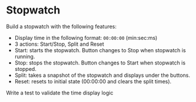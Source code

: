 # Stopwatch

Build a stopwatch with the following features:

- Display time in the following format: `00:00:00` (min:sec:ms)  
- 3 actions: Start/Stop, Split and Reset
- Start: starts the stopwatch. Button changes to Stop when stopwatch is running.
- Stop: stops the stopwatch. Button changes to Start when stopwatch is stopped.
- Split: takes a snapshot of the stopwatch and displays under the buttons.
- Reset: resets to initial state (00:00:00 and clears the split times).

Write a test to validate the time display logic
